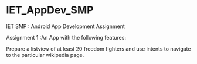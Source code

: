 # IET_AppDev_SMP
IET SMP : Android App Development Assignment

Assignment 1 :An App with the following features:

Prepare a listview of at least 20 freedom fighters and use intents to navigate to the particular wikipedia page.
